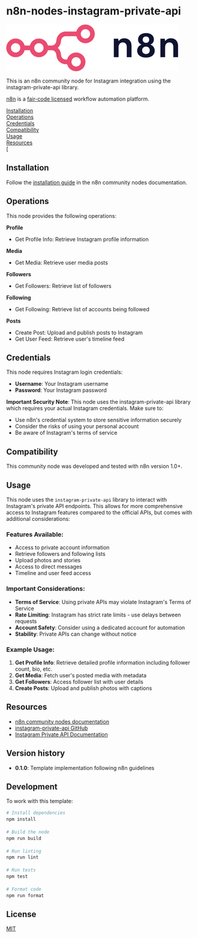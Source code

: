 # n8n-nodes-instagram-private-api

![n8n.io - Workflow Automation](https://raw.githubusercontent.com/n8n-io/n8n/master/assets/n8n-logo.png)

This is an n8n community node for Instagram integration using the instagram-private-api library.

[n8n](https://n8n.io/) is a [fair-code licensed](https://docs.n8n.io/reference/license/) workflow automation platform.

[Installation](#installation)  
[Operations](#operations)  
[Credentials](#credentials)  
[Compatibility](#compatibility)  
[Usage](#usage)  
[Resources](#resources)  
[

## Installation

Follow the [installation guide](https://docs.n8n.io/integrations/community-nodes/installation/) in the n8n community nodes documentation.

## Operations

This node provides the following operations:

**Profile**
- Get Profile Info: Retrieve Instagram profile information

**Media** 
- Get Media: Retrieve user media posts

**Followers**
- Get Followers: Retrieve list of followers

**Following**
- Get Following: Retrieve list of accounts being followed

**Posts**
- Create Post: Upload and publish posts to Instagram
- Get User Feed: Retrieve user's timeline feed

## Credentials

This node requires Instagram login credentials:

- **Username**: Your Instagram username
- **Password**: Your Instagram password

**Important Security Note**: This node uses the instagram-private-api library which requires your actual Instagram credentials. Make sure to:
- Use n8n's credential system to store sensitive information securely
- Consider the risks of using your personal account
- Be aware of Instagram's terms of service

## Compatibility

This community node was developed and tested with n8n version 1.0+.

## Usage

This node uses the `instagram-private-api` library to interact with Instagram's private API endpoints. This allows for more comprehensive access to Instagram features compared to the official APIs, but comes with additional considerations:

### Features Available:
- Access to private account information
- Retrieve followers and following lists
- Upload photos and stories
- Access to direct messages
- Timeline and user feed access

### Important Considerations:
- **Terms of Service**: Using private APIs may violate Instagram's Terms of Service
- **Rate Limiting**: Instagram has strict rate limits - use delays between requests
- **Account Safety**: Consider using a dedicated account for automation
- **Stability**: Private APIs can change without notice

### Example Usage:

1. **Get Profile Info**: Retrieve detailed profile information including follower count, bio, etc.
2. **Get Media**: Fetch user's posted media with metadata
3. **Get Followers**: Access follower list with user details
4. **Create Posts**: Upload and publish photos with captions

## Resources

* [n8n community nodes documentation](https://docs.n8n.io/integrations/community-nodes/)
* [instagram-private-api GitHub](https://github.com/dilame/instagram-private-api)
* [Instagram Private API Documentation](https://github.com/dilame/instagram-private-api/tree/master/docs)

## Version history

* **0.1.0**: Template implementation following n8n guidelines

## Development

To work with this template:

```bash
# Install dependencies
npm install

# Build the node
npm run build

# Run linting
npm run lint

# Run tests
npm test

# Format code
npm run format
```

## License

[MIT](https://github.com/n8n-io/n8n-nodes-starter/blob/master/LICENSE.md)